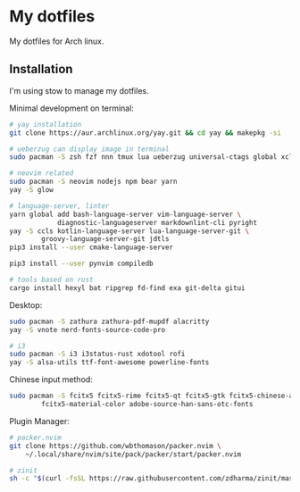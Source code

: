 # My dotfiles

My dotfiles for Arch linux.

## Installation

I'm using stow to manage my dotfiles.

Minimal development on terminal:

```sh
# yay installation
git clone https://aur.archlinux.org/yay.git && cd yay && makepkg -si

# ueberzug can display image in terminal
sudo pacman -S zsh fzf nnn tmux lua ueberzug universal-ctags global xclip

# neovim related
sudo pacman -S neovim nodejs npm bear yarn
yay -S glow

# language-server, linter
yarn global add bash-language-server vim-language-server \
            diagnostic-languageserver markdownlint-cli pyright
yay -S ccls kotlin-language-server lua-language-server-git \
        groovy-language-server-git jdtls
pip3 install --user cmake-language-server

pip3 install --user pynvim compiledb

# tools based on rust
cargo install hexyl bat ripgrep fd-find exa git-delta gitui
```

Desktop:

```sh
sudo pacman -S zathura zathura-pdf-mupdf alacritty
yay -S vnote nerd-fonts-source-code-pro

# i3
sudo pacman -S i3 i3status-rust xdotool rofi
yay -S alsa-utils ttf-font-awesome powerline-fonts
```

Chinese input method:

```sh
sudo pacman -S fcitx5 fcitx5-rime fcitx5-qt fcitx5-gtk fcitx5-chinese-addons \
        fcitx5-material-color adobe-source-han-sans-otc-fonts
```

Plugin Manager:

```sh
# packer.nvim
git clone https://github.com/wbthomason/packer.nvim \
    ~/.local/share/nvim/site/pack/packer/start/packer.nvim

# zinit
sh -c "$(curl -fsSL https://raw.githubusercontent.com/zdharma/zinit/master/doc/install.sh)"
```

